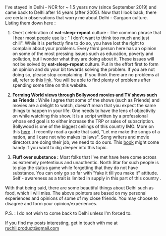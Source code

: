 I've stayed in Delhi - NCR for ~ 1.5 years now (since September 2019) and came back to Delhi after 14 years (after 2005). Now that I look back, there are certain observations that worry me about Delhi - Gurgaon culture. Listing them down here : 

1.  Overt celebration of **eat-sleep-repeat** culture : The common phrase that I hear most people 
    use is : " I don't want to think too much and just chill". While it is perfectly fine to do so, you 
    have lost the right to complain about your problems. Every third person here has an opinion on
    some of the most pressing issues such as education, poverty and pollution, but I wonder what they are 
    doing about it. These issues will not be solved by **eat-sleep-repeat** culture. Put in 
    the effort first to form an opinion and do your bit towards solving the problem. If you are not 
    doing so, please stop complaining. If you think there are no problems at all, refer to this [link](https://www.delhi.gov.in). 
    You will be able to find plenty of problems after spending some time on this website. 

2. **Forming World views through Bollywood movies and TV shows such as Friends** : While I agree that some of the shows (such as Friends) 
    and movies are a delight to watch, doesn't mean that you expect the same things to happen in your life. One needs to have the lens of objectivity on 
    while watching this show. It is a script written by a professional 
    whose end goal is to either increase the TRP or sales of subscription. 
    Bollywood is one of the biggest ceilings of this country IMO.  More on this [here](https://twitter.com/balajis/status/1350065743035985922) . I recently read 
    a quote that said, "Let me make the songs of a nation, and I care not who makes its laws". Song 
    writers and movie directors are doing their job, we need to do ours. This [book](https://www.amazon.in/Amusing-Ourselves-Death-Discourse-Business/dp/014303653X) might come handy if 
    you want to dig deeper into this topic. 

3. **Fluff over substance :** Most folks that I've met have here come across as extremely pretentious 
    and unauthentic. North Star for such people is to play the status game while forgetting that 
    they do not have substance. You can only go so far with "fake it till you make it" attitude. Self - 
    awareness as a trait is limited in supply in this part of this country .

With that being said, there are some beautiful things about Delhi such as food, which I will miss. The above pointers are based on my personal experiences and opinions of some of my close friends. You may choose to disagree and form your opinion/experiences. 

P.S. :  I do not wish to come back to Delhi unless I'm forced to.

If you find my posts interesting, get in touch with me at [ruchil.product@gmail.com](mailto:ruchil.product@gmail.com)